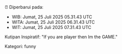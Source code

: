 ⏰ Diperbarui pada:
- WIB: Jumat, 25 Juli 2025 05.31.43 UTC
- WITA: Jumat, 25 Juli 2025 06.31.43 UTC
- WIT: Jumat, 25 Juli 2025 07.31.43 UTC

Kutipan Inspiratif:
"If you are player then Im the GAME."


Kategori: funny

